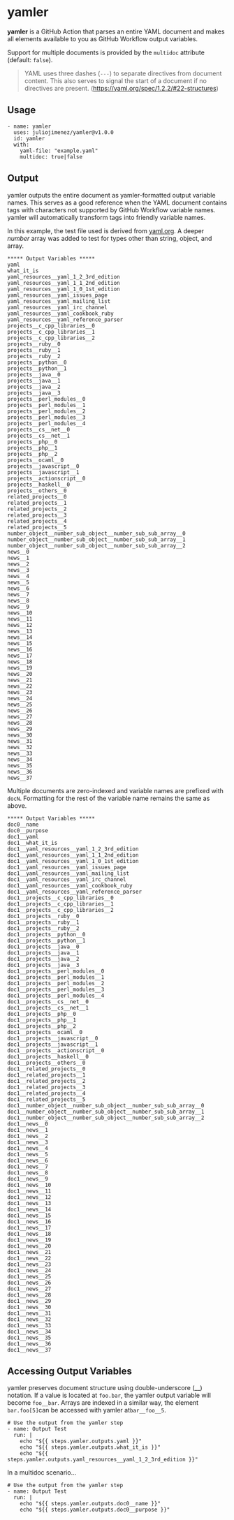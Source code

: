 # yamler

**yamler** is a GitHub Action that parses an entire YAML document and makes all elements available to you as GitHub Workflow output variables.

Support for multiple documents is provided by the `multidoc` attribute (default: `false`). 

> YAML uses three dashes (`---`) to separate directives from document content. This also serves to signal the start of a document if no directives are present. (https://yaml.org/spec/1.2.2/#22-structures)

## Usage

```
- name: yamler
  uses: juliojimenez/yamler@v1.0.0
  id: yamler
  with:
    yaml-file: "example.yaml"
    multidoc: true|false
```

## Output

yamler outputs the entire document as yamler-formatted output variable names. This serves as a good reference when the YAML document contains tags with characters not supported by GitHub Workflow variable names. yamler will automatically transform tags into friendly variable names.

In this example, the test file used is derived from [yaml.org](https://yaml.org). A deeper _number_ array was added to test for types other than string, object, and array.

```
***** Output Variables *****
yaml
what_it_is
yaml_resources__yaml_1_2_3rd_edition
yaml_resources__yaml_1_1_2nd_edition
yaml_resources__yaml_1_0_1st_edition
yaml_resources__yaml_issues_page
yaml_resources__yaml_mailing_list
yaml_resources__yaml_irc_channel
yaml_resources__yaml_cookbook_ruby
yaml_resources__yaml_reference_parser
projects__c_cpp_libraries__0
projects__c_cpp_libraries__1
projects__c_cpp_libraries__2
projects__ruby__0
projects__ruby__1
projects__ruby__2
projects__python__0
projects__python__1
projects__java__0
projects__java__1
projects__java__2
projects__java__3
projects__perl_modules__0
projects__perl_modules__1
projects__perl_modules__2
projects__perl_modules__3
projects__perl_modules__4
projects__cs__net__0
projects__cs__net__1
projects__php__0
projects__php__1
projects__php__2
projects__ocaml__0
projects__javascript__0
projects__javascript__1
projects__actionscript__0
projects__haskell__0
projects__others__0
related_projects__0
related_projects__1
related_projects__2
related_projects__3
related_projects__4
related_projects__5
number_object__number_sub_object__number_sub_sub_array__0
number_object__number_sub_object__number_sub_sub_array__1
number_object__number_sub_object__number_sub_sub_array__2
news__0
news__1
news__2
news__3
news__4
news__5
news__6
news__7
news__8
news__9
news__10
news__11
news__12
news__13
news__14
news__15
news__16
news__17
news__18
news__19
news__20
news__21
news__22
news__23
news__24
news__25
news__26
news__27
news__28
news__29
news__30
news__31
news__32
news__33
news__34
news__35
news__36
news__37
```

Multiple documents are zero-indexed and variable names are prefixed with `docN`. Formatting for the rest of the variable name remains the same as above.

```
***** Output Variables *****
doc0__name
doc0__purpose
doc1__yaml
doc1__what_it_is
doc1__yaml_resources__yaml_1_2_3rd_edition
doc1__yaml_resources__yaml_1_1_2nd_edition
doc1__yaml_resources__yaml_1_0_1st_edition
doc1__yaml_resources__yaml_issues_page
doc1__yaml_resources__yaml_mailing_list
doc1__yaml_resources__yaml_irc_channel
doc1__yaml_resources__yaml_cookbook_ruby
doc1__yaml_resources__yaml_reference_parser
doc1__projects__c_cpp_libraries__0
doc1__projects__c_cpp_libraries__1
doc1__projects__c_cpp_libraries__2
doc1__projects__ruby__0
doc1__projects__ruby__1
doc1__projects__ruby__2
doc1__projects__python__0
doc1__projects__python__1
doc1__projects__java__0
doc1__projects__java__1
doc1__projects__java__2
doc1__projects__java__3
doc1__projects__perl_modules__0
doc1__projects__perl_modules__1
doc1__projects__perl_modules__2
doc1__projects__perl_modules__3
doc1__projects__perl_modules__4
doc1__projects__cs__net__0
doc1__projects__cs__net__1
doc1__projects__php__0
doc1__projects__php__1
doc1__projects__php__2
doc1__projects__ocaml__0
doc1__projects__javascript__0
doc1__projects__javascript__1
doc1__projects__actionscript__0
doc1__projects__haskell__0
doc1__projects__others__0
doc1__related_projects__0
doc1__related_projects__1
doc1__related_projects__2
doc1__related_projects__3
doc1__related_projects__4
doc1__related_projects__5
doc1__number_object__number_sub_object__number_sub_sub_array__0
doc1__number_object__number_sub_object__number_sub_sub_array__1
doc1__number_object__number_sub_object__number_sub_sub_array__2
doc1__news__0
doc1__news__1
doc1__news__2
doc1__news__3
doc1__news__4
doc1__news__5
doc1__news__6
doc1__news__7
doc1__news__8
doc1__news__9
doc1__news__10
doc1__news__11
doc1__news__12
doc1__news__13
doc1__news__14
doc1__news__15
doc1__news__16
doc1__news__17
doc1__news__18
doc1__news__19
doc1__news__20
doc1__news__21
doc1__news__22
doc1__news__23
doc1__news__24
doc1__news__25
doc1__news__26
doc1__news__27
doc1__news__28
doc1__news__29
doc1__news__30
doc1__news__31
doc1__news__32
doc1__news__33
doc1__news__34
doc1__news__35
doc1__news__36
doc1__news__37
```

## Accessing Output Variables

yamler preserves document structure using double-underscore (\_\_) notation. If a value is located at `foo.bar`, the yamler output variable will become `foo__bar`. Arrays are indexed in a similar way, the element `bar.foo[5]`can be accessed with yamler at`bar__foo__5`.

```
# Use the output from the yamler step
- name: Output Test
  run: |
    echo "${{ steps.yamler.outputs.yaml }}"
    echo "${{ steps.yamler.outputs.what_it_is }}"
    echo "${{ steps.yamler.outputs.yaml_resources__yaml_1_2_3rd_edition }}"
```

In a multidoc scenario...

```
# Use the output from the yamler step
- name: Output Test
  run: |
    echo "${{ steps.yamler.outputs.doc0__name }}"
    echo "${{ steps.yamler.outputs.doc0__purpose }}" 
```
